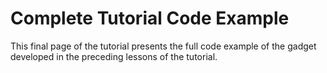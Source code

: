 Complete Tutorial Code Example
==========================================

This final page of the tutorial presents the full code example of the gadget developed in the preceding lessons of the tutorial.
